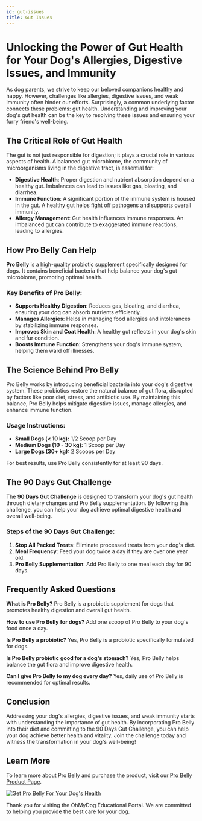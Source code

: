 ```yaml
---
id: gut-issues
title: Gut Issues
---
```


# Unlocking the Power of Gut Health for Your Dog's Allergies, Digestive Issues, and Immunity

As dog parents, we strive to keep our beloved companions healthy and happy. However, challenges like allergies, digestive issues, and weak immunity often hinder our efforts. Surprisingly, a common underlying factor connects these problems: gut health. Understanding and improving your dog's gut health can be the key to resolving these issues and ensuring your furry friend's well-being.

## The Critical Role of Gut Health

The gut is not just responsible for digestion; it plays a crucial role in various aspects of health. A balanced gut microbiome, the community of microorganisms living in the digestive tract, is essential for:

- **Digestive Health**: Proper digestion and nutrient absorption depend on a healthy gut. Imbalances can lead to issues like gas, bloating, and diarrhea.
- **Immune Function**: A significant portion of the immune system is housed in the gut. A healthy gut helps fight off pathogens and supports overall immunity.
- **Allergy Management**: Gut health influences immune responses. An imbalanced gut can contribute to exaggerated immune reactions, leading to allergies.

## How Pro Belly Can Help

**Pro Belly** is a high-quality probiotic supplement specifically designed for dogs. It contains beneficial bacteria that help balance your dog's gut microbiome, promoting optimal health.

### Key Benefits of Pro Belly:
- **Supports Healthy Digestion**: Reduces gas, bloating, and diarrhea, ensuring your dog can absorb nutrients efficiently.
- **Manages Allergies**: Helps in managing food allergies and intolerances by stabilizing immune responses.
- **Improves Skin and Coat Health**: A healthy gut reflects in your dog's skin and fur condition.
- **Boosts Immune Function**: Strengthens your dog's immune system, helping them ward off illnesses.

## The Science Behind Pro Belly

Pro Belly works by introducing beneficial bacteria into your dog's digestive system. These probiotics restore the natural balance of gut flora, disrupted by factors like poor diet, stress, and antibiotic use. By maintaining this balance, Pro Belly helps mitigate digestive issues, manage allergies, and enhance immune function.

### Usage Instructions:
- **Small Dogs (< 10 kg):** 1/2 Scoop per Day
- **Medium Dogs (10 - 30 kg):** 1 Scoop per Day
- **Large Dogs (30+ kg):** 2 Scoops per Day

For best results, use Pro Belly consistently for at least 90 days.

## The 90 Days Gut Challenge

The **90 Days Gut Challenge** is designed to transform your dog's gut health through dietary changes and Pro Belly supplementation. By following this challenge, you can help your dog achieve optimal digestive health and overall well-being.

### Steps of the 90 Days Gut Challenge:
1. **Stop All Packed Treats**: Eliminate processed treats from your dog's diet.
2. **Meal Frequency**: Feed your dog twice a day if they are over one year old.
3. **Pro Belly Supplementation**: Add Pro Belly to one meal each day for 90 days.

## Frequently Asked Questions

**What is Pro Belly?**
Pro Belly is a probiotic supplement for dogs that promotes healthy digestion and overall gut health.

**How to use Pro Belly for dogs?**
Add one scoop of Pro Belly to your dog's food once a day.

**Is Pro Belly a probiotic?**
Yes, Pro Belly is a probiotic specifically formulated for dogs.

**Is Pro Belly probiotic good for a dog's stomach?**
Yes, Pro Belly helps balance the gut flora and improve digestive health.

**Can I give Pro Belly to my dog every day?**
Yes, daily use of Pro Belly is recommended for optimal results.

## Conclusion

Addressing your dog's allergies, digestive issues, and weak immunity starts with understanding the importance of gut health. By incorporating Pro Belly into their diet and committing to the 90 Days Gut Challenge, you can help your dog achieve better health and vitality. Join the challenge today and witness the transformation in your dog's well-being!

## Learn More

To learn more about Pro Belly and purchase the product, visit our [Pro Belly Product Page](https://ohmydog.rocks/product/probelly/).

[![Get Pro Belly For Your Dog's Health](https://ohmydog.rocks/wp-content/uploads/sites/21/2024/07/Get-Pro-Belly-For-Your-Dogs-Health.jpg)](https://ohmydog.rocks/product/probelly/)

Thank you for visiting the OhMyDog Educational Portal. We are committed to helping you provide the best care for your dog.

